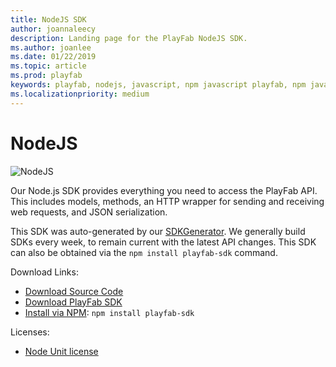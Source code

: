 ```yaml
---
title: NodeJS SDK
author: joannaleecy
description: Landing page for the PlayFab NodeJS SDK. 
ms.author: joanlee
ms.date: 01/22/2019
ms.topic: article
ms.prod: playfab
keywords: playfab, nodejs, javascript, npm javascript playfab, npm javascript
ms.localizationpriority: medium
---
```


# NodeJS

![NodeJS](./media/nodejs1.png)

Our Node.js SDK provides everything you need to access the PlayFab API. This includes models, methods, an HTTP wrapper for sending and receiving web requests, and JSON serialization.

This SDK was auto-generated by our [SDKGenerator](../sdkgenerator/index.md). We generally build SDKs every week, to remain current with the latest API changes. This SDK can also be obtained via the `npm install playfab-sdk` command.

Download Links:

- [Download Source Code](https://github.com/PlayFab/NodeSDK)
- [Download PlayFab SDK](https://aka.ms/playfabnodejssdkdownload)
- [Install via NPM](https://www.npmjs.com/package/playfab-sdk): `npm install playfab-sdk`

Licenses:

- [Node Unit license](nodeunit-license.md)